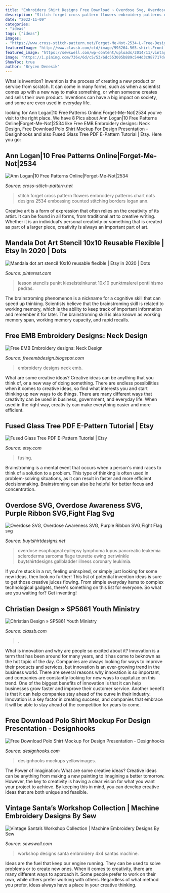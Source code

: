 ```yaml
---
title: "Embroidery Shirt Designs Free Download ~ Overdose Svg, Overdose Awareness Svg, Purple Ribbon Svg,fight Flag Svg"
description: "Stitch forget cross pattern flowers embroidery patterns chart nots designs 2534 embossing counted stitching borders logan ann"
date: "2022-11-09"
categories:
- "ideas"
tags: ["ideas"]
images:
- "https://www.cross-stitch-pattern.net/Forget-Me-Not-2534-L-Free-Design.jpg"
featuredImage: "http://www.classb.com/ctd/image/993264.565.shirt.Front.jpg?1423757123"
featured_image: "https://sewswell.com/wp-content/uploads/2014/11/vintage-santa-workshop-4x4-ad-900.jpg"
image: "https://i.pinimg.com/736x/6d/c5/53/6dc553005b889c544d3c987717dc8b17.jpg"
ShowToc: true
author: "Brycen Denesik"
---
```



What is invention?
Invention is the process of creating a new product or service from scratch. It can come in many forms, such as when a scientist comes up with a new way to make something, or when someone creates and sells their own product. Inventions can have a big impact on society, and some are even used in everyday life.

	

		
looking for Ann Logan|10 Free Patterns Online|Forget-Me-Not|2534 you've visit to the right place. We have 8 Pics about Ann Logan|10 Free Patterns Online|Forget-Me-Not|2534 like Free EMB Embroidery designs: Neck Design, Free Download Polo Shirt Mockup For Design Presentation - Designhooks and also Fused Glass Tree PDF E-Pattern Tutorial | Etsy. Here you go:
		
    
## Ann Logan|10 Free Patterns Online|Forget-Me-Not|2534

<img loading=lazy src="https://www.cross-stitch-pattern.net/Forget-Me-Not-2534-L-Free-Design.jpg" onerror="this.onerror=null;this.src='https://tse2.mm.bing.net/th?id=OIP.kUeDwKrEfQ4NAomS_ZJQpwHaHW&amp;pid=15.1';" alt="Ann Logan|10 Free Patterns Online|Forget-Me-Not|2534">

_Source: cross-stitch-pattern.net_

>stitch forget cross pattern flowers embroidery patterns chart nots designs 2534 embossing counted stitching borders logan ann. 

	

Creative art is a form of expression that often relies on the creativity of its artist. It can be found in all forms, from traditional art to creative writing. Whether it is an individual’s personal creativity or something that is created as part of a larger piece, creativity is always an important part of art.

    
## Mandala Dot Art Stencil 10x10 Reusable Flexible | Etsy In 2020 | Dots

<img loading=lazy src="https://i.pinimg.com/736x/6d/c5/53/6dc553005b889c544d3c987717dc8b17.jpg" onerror="this.onerror=null;this.src='https://tse1.mm.bing.net/th?id=OIP.bFt_nieGhQAJ8uy9huESRwHaJn&amp;pid=15.1';" alt="Mandala dot art stencil 10x10 reusable flexible | Etsy in 2020 | Dots">

_Source: pinterest.com_

>lesson stencils punkt kieselsteinkunst 10x10 punktmalerei pontilhismo pedras. 

	

The brainstroming phenomenon is a nickname for a cognitive skill that can speed up thinking. Scientists believe that the brainstroming skill is related to working memory, which is the ability to keep track of important information and remember it for later. The brainstroming skill is also known as working memory span, working memory capacity, and rapid recalls.

    
## Free EMB Embroidery Designs: Neck Design

<img loading=lazy src="http://3.bp.blogspot.com/-g_1_pT-Mv2I/T8e_buu04fI/AAAAAAAAAJw/ZJTLP8feFGg/s1600/rose9.JPG" onerror="this.onerror=null;this.src='https://tse3.mm.bing.net/th?id=OIP.JEoK95XsBQqcyBJJGq5ypAHaMr&amp;pid=15.1';" alt="Free EMB Embroidery designs: Neck Design">

_Source: freeembdesign.blogspot.com_

>embroidery designs neck emb. 

	

What are some creative ideas?
Creative ideas can be anything that you think of, or a new way of doing something. There are endless possibilities when it comes to creative ideas, so find what interests you and start thinking up new ways to do things. There are many different ways that creativity can be used in business, government, and everyday life. When used in the right way, creativity can make everything easier and more efficient.

    
## Fused Glass Tree PDF E-Pattern Tutorial | Etsy

<img loading=lazy src="https://i.etsystatic.com/6713134/r/il/c38dd3/701909139/il_794xN.701909139_pebg.jpg" onerror="this.onerror=null;this.src='https://tse3.mm.bing.net/th?id=OIP.9uouWkBMdwfNA6sz1SjIwAHaNG&amp;pid=15.1';" alt="Fused Glass Tree PDF E-Pattern Tutorial | Etsy">

_Source: etsy.com_

>fusing. 

	

Brainstroming is a mental event that occurs when a person's mind races to think of a solution to a problem. This type of thinking is often used in problem-solving situations, as it can result in faster and more efficient decisionmaking. Brainstroming can also be helpful for better focus and concentration.

    
## Overdose SVG, Overdose Awareness SVG, Purple Ribbon SVG,Fight Flag Svg

<img loading=lazy src="https://www.buytshirtdesigns.net/wp-content/uploads/2020/09/Display-Image-Etsy-171-600x450.jpg" onerror="this.onerror=null;this.src='https://tse2.mm.bing.net/th?id=OIP.clZDWM-Iv_AaYhBzNZZCFAHaFj&amp;pid=15.1';" alt="Overdose SVG, Overdose Awareness SVG, Purple Ribbon SVG,Fight Flag svg">

_Source: buytshirtdesigns.net_

>overdose esophageal epilepsy lymphoma lupus pancreatic leukemia scleroderma sarcoma flage tourette ewing periwinkle buytshirtdesigns gallbladder illness coronary leukimia. 

	

If you're stuck in a rut, feeling uninspired, or simply just looking for some new ideas, then look no further! This list of potential invention ideas is sure to get those creative juices flowing. From simple everyday items to complex technological gadgets, there's something on this list for everyone. So what are you waiting for? Get inventing!

    
## Christian Design » SP5861 Youth Ministry

<img loading=lazy src="http://www.classb.com/ctd/image/993264.565.shirt.Front.jpg?1423757123" onerror="this.onerror=null;this.src='https://tse4.mm.bing.net/th?id=OIP.u-N3tXdBO-5iZftJF_tZyQHaG3&amp;pid=15.1';" alt="Christian Design » SP5861 Youth Ministry">

_Source: classb.com_

>. 

	

What is innovation and why are people so excited about it?
Innovation is a term that has been around for many years, and it has come to beknown as the hot topic of the day. Companies are always looking for ways to improve their products and services, but innovation is an ever-growing trend in the business world. There are several reasons why innovation is so important, and companies are constantly looking for new ways to capitalize on this trend. One of the biggest benefits of innovation is that it can help businesses grow faster and improve their customer service. Another benefit is that it can help companies stay ahead of the curve in their industry. Innovation is a key factor in creating success, and companies that embrace it will be able to stay ahead of the competition for years to come.

    
## Free Download Polo Shirt Mockup For Design Presentation - Designhooks

<img loading=lazy src="https://designhooks.com/wp-content/uploads/2018/08/free-download-polo-shirt-mockup2-768x1156.jpg" onerror="this.onerror=null;this.src='https://tse1.mm.bing.net/th?id=OIP.rQCZyqZ8eAPrizxap5gVBQHaLJ&amp;pid=15.1';" alt="Free Download Polo Shirt Mockup For Design Presentation - Designhooks">

_Source: designhooks.com_

>designhooks mockups yellowimages. 

	

The Power of imagination: What are some creative ideas?
Creative ideas can be anything from making a new painting to imagining a better tomorrow. However, the key to creativity is having a clear vision for what you want your project to achieve. By keeping this in mind, you can develop creative ideas that are both unique and feasible.

    
## Vintage Santa’s Workshop Collection | Machine Embroidery Designs By Sew

<img loading=lazy src="https://sewswell.com/wp-content/uploads/2014/11/vintage-santa-workshop-4x4-ad-900.jpg" onerror="this.onerror=null;this.src='https://tse1.mm.bing.net/th?id=OIP.HThlDiEuTi_j-fVB4-vC3gHaKv&amp;pid=15.1';" alt="Vintage Santa’s Workshop Collection | Machine Embroidery Designs By Sew">

_Source: sewswell.com_

>workshop designs santa embroidery 4x4 santas machine. 

	

Ideas are the fuel that keep our engine running. They can be used to solve problems or to create new ones. When it comes to creativity, there are many different ways to approach it. Some people prefer to work on their own, while others prefer working with others. Regardless of what method you prefer, ideas always have a place in your creative thinking.

